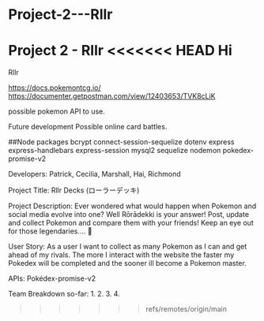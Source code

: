 # Project-2---Rllr
Project 2 - Rllr
<<<<<<< HEAD
Hi
=======

Rllr


https://docs.pokemontcg.io/
https://documenter.getpostman.com/view/12403653/TVK8cLiK

possible pokemon API to use.


Future development
Possible online card battles.

##Node packages
bcrypt
connect-session-sequelize
dotenv
express
express-handlebars
express-session
mysql2
sequelize
nodemon
pokedex-promise-v2


Developers: Patrick, Cecilia, Marshall, Hai, Richmond

Project Title: Rllr Decks (ローラーデッキ)

Project Description: Ever wondered what would happen when Pokemon and social media evolve into one? Well  Rōrādekki is your answer! Post, update and collect Pokemon and compare them with your friends! Keep an eye out for those legendaries…. 👀

User Story: As a user I want to collect as many Pokemon as I can and get ahead of my rivals. The more I interact with the website the faster my Pokedex will be completed and the sooner ill become a Pokemon master. 

APIs: Pokédex-promise-v2

Team Breakdown so-far: 
1.
2.
3.
4.
>>>>>>> refs/remotes/origin/main

